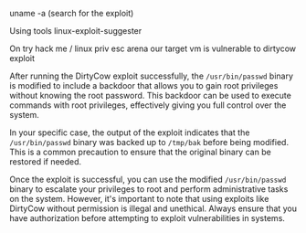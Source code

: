 
uname -a  (search for the exploit)

Using tools 
linux-exploit-suggester

On try hack me / linux priv esc arena
 our target vm is vulnerable to dirtycow exploit



After running the DirtyCow exploit successfully, the `/usr/bin/passwd` binary is modified to include a backdoor that allows you to gain root privileges without knowing the root password. This backdoor can be used to execute commands with root privileges, effectively giving you full control over the system.

In your specific case, the output of the exploit indicates that the `/usr/bin/passwd` binary was backed up to `/tmp/bak` before being modified. This is a common precaution to ensure that the original binary can be restored if needed.

Once the exploit is successful, you can use the modified `/usr/bin/passwd` binary to escalate your privileges to root and perform administrative tasks on the system. However, it's important to note that using exploits like DirtyCow without permission is illegal and unethical. Always ensure that you have authorization before attempting to exploit vulnerabilities in systems.


